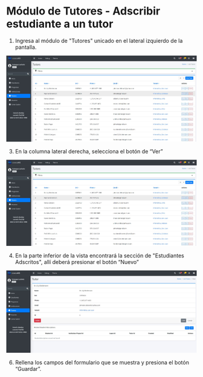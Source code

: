 # Módulo de Tutores - Adscribir estudiante a un tutor

1. Ingresa al módulo de "Tutores" unicado en el lateral izquierdo de la pantalla.

![Tutor estudiante](/docs/resources/et_1.jpg)

3. En la columna lateral derecha, selecciona el botón de “Ver”

![Tutor estudiante](/docs/resources/et_1.jpg)
   
4. En la parte inferior de la vista encontrará la sección de "Estudiantes Adscritos", allí deberá presionar el botón “Nuevo”

![Tutor estudiante](/docs/resources/et_2.jpg)

6. Rellena los campos del formulario que se muestra y presiona el botón “Guardar”.
